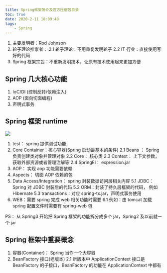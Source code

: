 ```yaml
---
title: Spring框架简介及官方压缩包目录
toc: true
date: 2020-2-11 18:09:48
tags:
	- Spring
---
```


1. 主要发明者：Rod Johnson
2. 轮子理论推崇者：
	2.1 轮子理论：不用重复发明轮子
	2.2 IT 行业：直接使用写好的代码
3. Spring 框架宗旨：不重新发明技术，让原有技术使用起来更加方便
<!-- more -->

## Spring 几大核心功能
1. IoC/DI (控制反转/依赖注入)
2. AOP (面向切面编程)
3. 声明式事务

## Spring 框架 runtime
![](http://cdn.liaojincan.top/2020211180300.png)
1. test： spring 提供测试功能
2. Core Container：核心容器(Spring 启动最基本的条件)
	2.1 Beans ： Spring 负责创建类对象并管理对象
	2.2 Core： 核心类
	2.3 Context： 上下文参数，获取外部资源或者管理注解等
	2.4 SpringEl： expression.jar
3. AOP： 实现 aop 功能需要依赖
4. Aspects： 切面 AOP 依赖的包
5. Data Access/Integration： spring 封装数据访问层相关内容
	5.1 JDBC：Spring 对 JDBC 封装后的代码
	5.2 ORM：封装了持久层框架的代码， 例如 Hibernate
	5.3 transactions：对应 spring-tx.jar，声明式事务使用
6. WEB：需要 spring 完成 web 相关功能时需要
	6.1 例如：由 tomcat 加载 spring 配置文件时需要有 spring-web 包

PS： 从 Spring3 开始把 Spring 框架的功能拆分成多个 jar，Spring2 及以前就一个 jar

## Spring 框架中重要概念
1. 容器(Container)： Spring 当作一个大容器
2. BeanFactory 接口(老版本)
	2.1 新版本中 ApplicationContext 接口是 BeanFactory 的子接口，BeanFactory 的功能在 ApplicationContext 中都有
